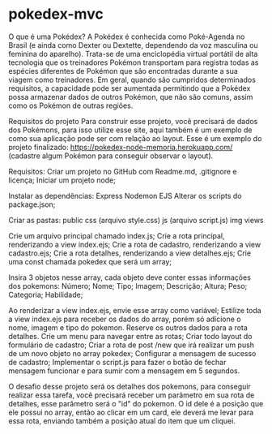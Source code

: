 # pokedex-mvc

O que é uma Pokédex?
A Pokédex é conhecida como Poké-Agenda no Brasil (e ainda como Dexter ou Dextette, dependendo da voz masculina ou feminina do aparelho).
Trata-se de uma enciclopédia virtual portátil de alta tecnologia que os treinadores Pokémon transportam para registra todas as espécies diferentes de Pokémon que são encontradas durante a sua viagem como treinadores. 
Em geral, quando são cumpridos determinados requisitos, a capacidade pode ser aumentada permitindo que a Pokédex possa armazenar dados de outros Pokémon, que não são comuns, assim como os Pokémon de outras regiões.

Requisitos do projeto
Para construir esse projeto, você precisará de dados dos Pokémons, para isso utilize esse site, aqui também é um exemplo de como sua aplicação pode ser com relação ao layout. Esse é um exemplo do projeto finalizado: https://pokedex-node-memoria.herokuapp.com/ (cadastre algum Pokémon para conseguir observar o layout).

Requisitos:
Criar um projeto no GitHub com Readme.md, .gitignore e licença;
Iniciar um projeto node;

Instalar as dependências:
Express
Nodemon
EJS
Alterar os scripts do package.json;

Criar as pastas:
public
css (arquivo style.css)
js (arquivo script.js)
img
views

Crie um arquivo principal chamado index.js;
Crie a rota principal, renderizando a view index.ejs;
Crie a rota de cadastro, renderizando a view cadastro.ejs;
Crie a rota detalhes, renderizando a view detalhes.ejs;
Crie uma const chamada pokedex que será um array;

Insira 3 objetos nesse array, cada objeto deve conter essas informações dos pokemons:
Número;
Nome;
Tipo;
Imagem;
Descrição;
Altura;
Peso;
Categoria;
Habilidade;

Ao renderizar a view index.ejs, envie esse array como variável;
Estilize toda a view index.ejs para receber os dados do array, porém só adicione o nome, imagem e tipo do pokemon. Reserve os outros dados para a rota detalhes.
Crie um menu para navegar entre as rotas;
Criar todo layout do formulário de cadastro;
Criar a rota de post /new que irá realizar um push de um novo objeto no array pokedex;
Configurar a mensagem de sucesso de cadastro;
Implementar o script.js para fazer o botão de fechar mensagem funcionar e para sumir com a mensagem em 5 segundos.

O desafio desse projeto será os detalhes dos pokemons, para conseguir realizar essa tarefa, você precisará receber um parâmetro em sua rota de detalhes, esse parâmetro será o "id" do pokemon. O id dele é a posição que ele possui no array, então ao clicar em um card, ele deverá me levar para essa rota, enviando também a posição atual do item que um cliquei.
